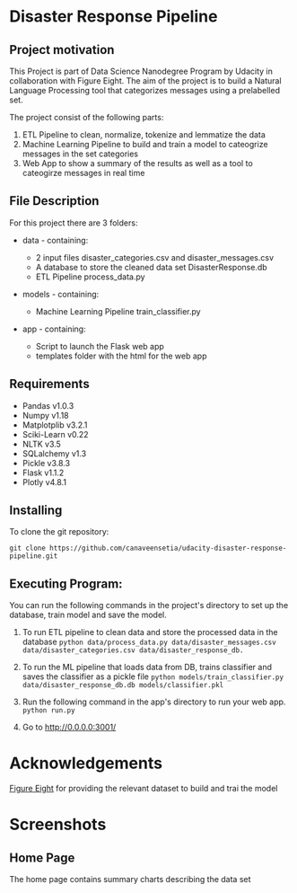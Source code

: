 # Disaster Response Pipeline

## Project motivation
This Project is part of Data Science Nanodegree Program by Udacity in collaboration with Figure Eight. The aim of the project is to build a Natural Language Processing tool that categorizes messages using a prelabelled set.

The project consist of the following parts:
1. ETL Pipeline to clean, normalize, tokenize and lemmatize the data
2. Machine Learning Pipeline to build and train a model to cateogrize messages in the set categories
3. Web App to show a summary of the results as well as a tool to cateogirze messages in real time

## File Description

For this project there are 3 folders:

* data - containing:
  * 2 input files disaster_categories.csv and disaster_messages.csv
  * A database to store the cleaned data set DisasterResponse.db
  * ETL Pipeline process_data.py
  
* models - containing:
  * Machine Learning Pipeline train_classifier.py 

* app - containing:
  * Script to launch the Flask web app
  * templates folder with the html for the web app
  
## Requirements

- Pandas v1.0.3
- Numpy v1.18
- Matplotplib v3.2.1
- Sciki-Learn v0.22
- NLTK v3.5
- SQLalchemy v1.3
- Pickle v3.8.3
- Flask v1.1.2
- Plotly v4.8.1

## Installing

To clone the git repository:

```git clone https://github.com/canaveensetia/udacity-disaster-response-pipeline.git```

## Executing Program:
You can run the following commands in the project's directory to set up the database, train model and save the model.

1. To run ETL pipeline to clean data and store the processed data in the database ```python data/process_data.py data/disaster_messages.csv data/disaster_categories.csv data/disaster_response_db.```

2. To run the ML pipeline that loads data from DB, trains classifier and saves the classifier as a pickle file ```python models/train_classifier.py data/disaster_response_db.db models/classifier.pkl```

3. Run the following command in the app's directory to run your web app. ```python run.py```

4. Go to http://0.0.0.0:3001/

# Acknowledgements
[Figure Eight](https://appen.com/) for providing the relevant dataset to build and trai the model


# Screenshots

## Home Page

The home page contains summary charts describing the data set
